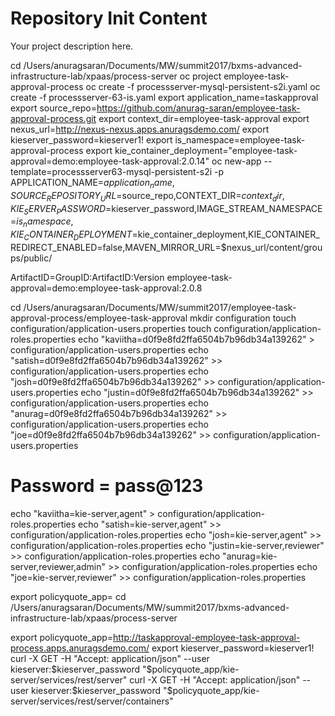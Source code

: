 Repository Init Content
=======================

Your project description here.

cd /Users/anuragsaran/Documents/MW/summit2017/bxms-advanced-infrastructure-lab/xpaas/process-server
oc project employee-task-approval-process
oc create -f processserver-mysql-persistent-s2i.yaml
oc create -f processserver-63-is.yaml
export application_name=taskapproval
export source_repo=https://github.com/anurag-saran/employee-task-approval-process.git
export context_dir=employee-task-approval
export nexus_url=http://nexus-nexus.apps.anuragsdemo.com/
export kieserver_password=kieserver1!
export is_namespace=employee-task-approval-process
export kie_container_deployment="employee-task-approval=demo:employee-task-approval:2.0.14"
oc new-app --template=processserver63-mysql-persistent-s2i -p APPLICATION_NAME=$application_name,SOURCE_REPOSITORY_URL=$source_repo,CONTEXT_DIR=$context_dir,KIE_SERVER_PASSWORD=$kieserver_password,IMAGE_STREAM_NAMESPACE=$is_namespace,KIE_CONTAINER_DEPLOYMENT=$kie_container_deployment,KIE_CONTAINER_REDIRECT_ENABLED=false,MAVEN_MIRROR_URL=$nexus_url/content/groups/public/

ArtifactID=GroupID:ArtifactID:Version
employee-task-approval=demo:employee-task-approval:2.0.8


cd /Users/anuragsaran/Documents/MW/summit2017/employee-task-approval-process/employee-task-approval
mkdir configuration
touch configuration/application-users.properties
touch configuration/application-roles.properties
echo "kaviitha=d0f9e8fd2ffa6504b7b96db34a139262" > configuration/application-users.properties
echo "satish=d0f9e8fd2ffa6504b7b96db34a139262" >> configuration/application-users.properties
echo "josh=d0f9e8fd2ffa6504b7b96db34a139262" >> configuration/application-users.properties
echo "justin=d0f9e8fd2ffa6504b7b96db34a139262" >> configuration/application-users.properties
echo "anurag=d0f9e8fd2ffa6504b7b96db34a139262" >> configuration/application-users.properties
echo "joe=d0f9e8fd2ffa6504b7b96db34a139262" >> configuration/application-users.properties
# Password = pass@123 
echo "kaviitha=kie-server,agent" > configuration/application-roles.properties
echo "satish=kie-server,agent" >> configuration/application-roles.properties
echo "josh=kie-server,agent" >> configuration/application-roles.properties
echo "justin=kie-server,reviewer" >> configuration/application-roles.properties
echo "anurag=kie-server,reviewer,admin" >> configuration/application-roles.properties
echo "joe=kie-server,reviewer" >> configuration/application-roles.properties




export policyquote_app=<URL of the policyquote app route>
cd /Users/anuragsaran/Documents/MW/summit2017/bxms-advanced-infrastructure-lab/xpaas/process-server

export policyquote_app=http://taskapproval-employee-task-approval-process.apps.anuragsdemo.com/
export kieserver_password=kieserver1!
curl -X GET -H "Accept: application/json" --user kieserver:$kieserver_password "$policyquote_app/kie-server/services/rest/server"
curl -X GET -H "Accept: application/json" --user kieserver:$kieserver_password "$policyquote_app/kie-server/services/rest/server/containers"